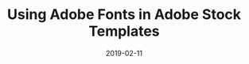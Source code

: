 ---
layout: post
title: Using Adobe Fonts in Adobe Stock Templates
date: 2019-02-11
categories: Publication
description: Font workflows in Photoshop, Illustrator and InDesign
redirect: https://blog.adobe.com/en/2019/02/11/using-adobe-fonts-in-adobe-stock-templates#gs.l1q9rj
---